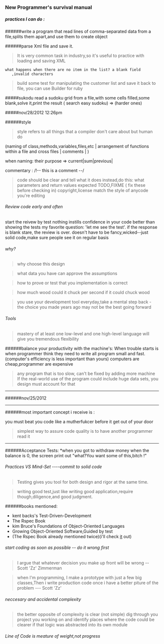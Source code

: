 ### New Programmer's survival manual 

##### practices I can do :
######write a program that read lines of comma-separated data from a file,splits them apart,and use them to create object

######parse Xml file and save it.
   > It is very common task in industry,so it's useful to
   practice with loading and saving XML

    what happens when there are no item in the list? a blank field
       ,invalid characters
 
   > build some test for manipulating the customer list and save it back
 to file, you can use Builder for ruby 
 
#####sukodu
    read a sudoku grid from a file,with some cells filled,some
    blank,solve it,print the result
    ( search easy sudoku) => (harder ones)


#####nov/28/2012 12:26pm

######style
>style refers to all things that a compiler don't care about but human
do

(naming of class,methods,variables,files,etc | arrangement of functions
within a file and cross files | comments | )

when naming:  their purpose => current|sum|previous| 

commentary :  /!-- this is a comment --/  
> code should be clear and tell what it does
instead,do this: 
   what parameters and return values expected
   TODO,FIXME  ( fix these before checking in)
   copyright,license
   match the style of anycode you're editing

###### Review code early and often
start the reivew by test
  nothing instills confidence in your code better than showing the tests
  my favorite question: 'let me see the test'. if the response is blank
stare, the review is over.
  doesn't have to be fancy,wicked--just solid code,make sure people see it
on regular basis

###### why?
>why choose this design

>what data you have can approve the assumptions

>how to prove or test that you implementation is correct

>how much wood could it chuck per second if it could chuck wood

> you use your development tool everyday,take a mental step back - the choice you made years ago may not be the best going forward

###### Tools
> mastery of at least one low-level and one high-level language will
give you tremendous flexibility

######balance your productivity with the machine's:
When trouble starts is when programmer think they need to write all
program small and fast. (computer's efficiency is less important than
yours) 
computers are cheap,programmer are expensive

> any program that is too slow, can't be fixed by adding more machine
> If the real-world use of the program could include huge data sets, you
design must account for that

-----------------
######nov/25/2012 


------------------------------------

######most important concept i receive is :

you must beat you code like a mutherfukcer before it get out of your door



> simplest way to assure code quality is to have another programmer read
it 

----------

######Acceptance Tests:
*when you got to withdraw money when the balance is 0, the screen print
out "what?You want some of this,bitch !"

###### Practices VS Mind-Set ----commit to solid code
> Testing gives you tool for both design and rigor at the same time.


> writing good test,just like writing good application,require
though,diligence,and good judgment.

######books mentioned: 
 * kent backs's Test-Driven-Development
 * The Rspec Book
 * kim Bruce's Foundations of Object-Oriented Languages
 * Growing Object-Oriented Software,Guided by test 
 * (The Rspec Book already mentioned twice)(i'll check
 [it](http://www.amazon.com/The-RSpec-Book-Behaviour-Development/dp/1934356379/ref=sr_1_1?ie=UTF8&qid=1353867587&sr=8-1&keywords=Rspec)
 out) 

 

###### start coding as soon as possible -- do it wrong first
>  I argue that whatever decision you make up front will be wrong  --
Scott 'Zz' Zimmerman

>  when I'm programming, I make a prototype with just a few big
classes,Then i write production code once i have a better piture of the
problem --- Scott 'Zz'

###### neccesary and accidental complexity
> the better opposite of complexity is clear (not simple)
> dig through you  project you working on and identify places where the
code could be clearer if that logic was abstracted into its own module

###### Line of Code is meature of weight,not progress


